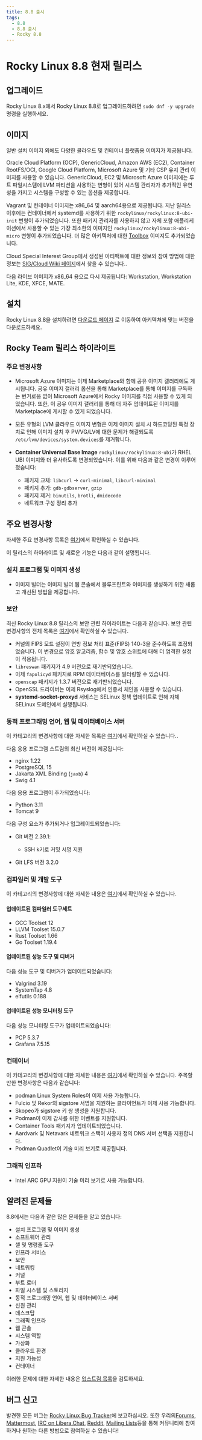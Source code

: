 ```yaml
---
title: 8.8 출시
tags:
  - 8.8
  - 8.8 출시
  - Rocky 8.8
---
```


# Rocky Linux 8.8 현재 릴리스

## 업그레이드

Rocky Linux 8.x에서 Rocky Linux 8.8로 업그레이드하려면 `sudo dnf -y upgrade`명령을 실행하세요.

## 이미지

일반 설치 이미지 외에도 다양한 클라우드 및 컨테이너 플랫폼용 이미지가 제공됩니다.

Oracle Cloud Platform (OCP), GenericCloud, Amazon AWS (EC2), Container RootFS/OCI, Google Cloud Platform, Microsoft Azure 및 기타 CSP 유지 관리 이미지를 사용할 수 있습니다. GenericCloud, EC2 및 Microsoft Azure 이미지에는 루트 파일시스템에 LVM 파티션을 사용하는 변형이 있어 시스템 관리자가 추가적인 유연성을 가지고 시스템을 구성할 수 있는 옵션을 제공합니다.

Vagrant 및 컨테이너 이미지는 x86_64 및 aarch64용으로 제공됩니다. 지난 릴리스 이후에는 컨테이너에서 systemd를 사용하기 위한 `rockylinux/rockylinux:8-ubi-init` 변형이 추가되었습니다. 또한 패키지 관리자를 사용하지 않고 자체 포함 애플리케이션에서 사용할 수 있는 가장 최소한의 이미지인 `rockylinux/rockylinux:8-ubi-micro` 변형이 추가되었습니다. 더 많은 아키텍처에 대한 [Toolbox](https://containertoolbx.org/) 이미지도 추가되었습니다.

Cloud Special Interest Group에서 생성된 아티팩트에 대한 정보와 참여 방법에 대한 정보는 [SIG/Cloud Wiki 페이지](https://sig-cloud.rocky.page/)에서 찾을 수 있습니다..

다음 라이브 이미지가 x86_64 용으로 다시 제공됩니다: Workstation, Workstation Lite, KDE, XFCE, MATE.

## 설치

Rocky Linux 8.8을 설치하려면 [다운로드 페이지](https://rockylinux.org/download/) 로 이동하여 아키텍처에 맞는 버전을 다운로드하세요.

## Rocky Team 릴리스 하이라이트

### 주요 변경사항

* Microsoft Azure 이미지는 이제 Marketplace와 함께 공유 이미지 갤러리에도 게시됩니다. 공유 이미지 갤러리 옵션을 통해 Marketplace를 통해 이미지를 구독하는 번거로움 없이 Microsoft Azure에서 Rocky 이미지를 직접 사용할 수 있게 되었습니다. 또한, 이 공유 이미지 갤러리를 통해 더 자주 업데이트된 이미지를 Marketplace에 게시할 수 있게 되었습니다.
* 모든 유형의 LVM 클라우드 이미지 변형은 이제 이미지 설치 시 하드코딩된 특정 장치로 인해 이미지 설치 후 PV/VG/LV에 대한 문제가 해결되도록 `/etc/lvm/devices/system.devices`를 제거합니다.
* **Container Universal Base Image** `rockylinux/rockylinux:8-ubi`가 RHEL UBI 이미지와 더 유사하도록 변경되었습니다. 이를 위해 다음과 같은 변경이 이루어졌습니다:

    * 패키지 교체: `libcurl` -> `curl-minimal`, `libcurl-minimal`
    * 패키지 추가: `gdb-gdbserver`, `gzip`
    * 패키지 제거: `binutils`, `brotli`, `dmidecode`
    * 네트워크 구성 정리 추가

## 주요 변경사항

자세한 주요 변경사항 목록은 [여기](https://access.redhat.com/documentation/en-us/red_hat_enterprise_linux/8/html/8.8_release_notes/overview#overview-major-changes)에서 확인하실 수 있습니다.

이 릴리스의 하이라이트 및 새로운 기능은 다음과 같이 설명됩니다.

### 설치 프로그램 및 이미지 생성

* 이미지 빌더는 이미지 빌더 웹 콘솔에서 블루프린트와 이미지를 생성하기 위한 새롭고 개선된 방법을 제공합니다.

### 보안

최신 Rocky Linux 8.8 릴리스의 보안 관련 하이라이트는 다음과 같습니다. 보안 관련 변경사항의 전체 목록은 [여기](https://access.redhat.com/documentation/en-us/red_hat_enterprise_linux/8/html/8.8_release_notes/new-features#new-features-security)에서 확인하실 수 있습니다.

* 커널의 FIPS 모드 설정이 연방 정보 처리 표준(FIPS) 140-3을 준수하도록 조정되었습니다. 이 변경으로 암호 알고리즘, 함수 및 암호 스위트에 대해 더 엄격한 설정이 적용됩니다.
* `libreswan` 패키지가 4.9 버전으로 재기반되었습니다.
* 이제 `fapolicyd` 패키지로 RPM 데이터베이스를 필터링할 수 있습니다.
* `openscap` 패키지가 1.3.7 버전으로 재기반되었습니다.
* OpenSSL 드라이버는 이제 Rsyslog에서 인증서 체인을 사용할 수 있습니다.
* **systemd-socket-proxyd** 서비스는 SELinux 정책 업데이트로 인해 자체 SELinux 도메인에서 실행됩니다.

### 동적 프로그래밍 언어, 웹 및 데이터베이스 서버

이 카테고리의 변경사항에 대한 자세한 목록은 [여기](https://access.redhat.com/documentation/en-us/red_hat_enterprise_linux/8/html/8.8_release_notes/new-features#new-features-dynamic-programming-languages-web-and-database-servers)에서 확인하실 수 있습니다..

다음 응용 프로그램 스트림의 최신 버전이 제공됩니다:

* nginx 1.22
* PostgreSQL 15
* Jakarta XML Binding (`jaxb`) 4
* Swig 4.1

다음 응용 프로그램이 추가되었습니다:

* Python 3.11
* Tomcat 9

다음 구성 요소가 추가되거나 업그레이드되었습니다:

* Git 버전 2.39.1:

    * SSH k키로 커밋 서명 지원

* Git LFS 버전 3.2.0

### 컴파일러 및 개발 도구

이 카테고리의 변경사항에 대한 자세한 내용은 [여기](https://access.redhat.com/documentation/en-us/red_hat_enterprise_linux/8/html/8.8_release_notes/new-features#new-features-compilers-and-development-tools)에서 확인하실 수 있습니다.

#### 업데이트된 컴파일러 도구세트

* GCC Toolset 12
* LLVM Toolset 15.0.7
* Rust Toolset 1.66
* Go Toolset 1.19.4

#### 업데이트된 성능 도구 및 디버거

다음 성능 도구 및 디버거가 업데이트되었습니다:

* Valgrind 3.19
* SystemTap 4.8
* elfutils 0.188

#### 업데이트된 성능 모니터링 도구

다음 성능 모니터링 도구가 업데이트되었습니다:

* PCP 5.3.7
* Grafana 7.5.15

### 컨테이너

이 카테고리의 변경사항에 대한 자세한 내용은 [여기](https://access.redhat.com/documentation/en-us/red_hat_enterprise_linux/8/html/8.8_release_notes/new-features#new-features-containers)에서 확인하실 수 있습니다. 주목할만한 변경사항은 다음과 같습니다:

* podman Linux System Roles이 이제 사용 가능합니다.
* Fulcio 및 Rekor의 sigstore 서명을 지원하는 클라이언트가 이제 사용 가능합니다.
* Skopeo가 sigstore 키 쌍 생성을 지원합니다.
* Podman이 이제 감사를 위한 이벤트를 지원합니다.
* Container Tools 패키지가 업데이트되었습니다.
* Aardvark 및 Netavark 네트워크 스택이 사용자 정의 DNS 서버 선택을 지원합니다.
* Podman Quadlet이 기술 미리 보기로 제공됩니다.

### 그래픽 인프라

* Intel ARC GPU 지원이 기술 미리 보기로 사용 가능합니다.

## 알려진 문제들

8.8에서는 다음과 같은 많은 문제들을 알고 있습니다:

* 설치 프로그램 및 이미지 생성
* 소프트웨어 관리
* 셸 및 명령줄 도구
* 인프라 서비스
* 보안
* 네트워킹
* 커널
* 부트 로더
* 파일 시스템 및 스토리지
* 동적 프로그래밍 언어, 웹 및 데이터베이스 서버
* 신원 관리
* 데스크탑
* 그래픽 인프라
* 웹 콘솔
* 시스템 역할
* 가상화
* 클라우드 환경
* 지원 가능성
* 컨테이너

이러한 문제에 대한 자세한 내용은 [업스트림 목록](https://access.redhat.com/documentation/en-us/red_hat_enterprise_linux/8/html/8.8_release_notes/known-issues)을 검토하세요.

## 버그 신고

발견한 모든 버그는 [Rocky Linux Bug Tracker](https://bugs.rockylinux.org/)에 보고하십시오. 또한 우리의[Forums](https://forums.rockylinux.org), [Mattermost](https://chat.rockylinux.org), [IRC on Libera.Chat](irc://irc.liberachat/rockylinux), [Reddit](https://reddit.com/r/rockylinux), [Mailing Lists](https://lists.resf.org)등을 통해 커뮤니티에 참여하거나 원하는 다른 방법으로 참여하실 수 있습니다!
